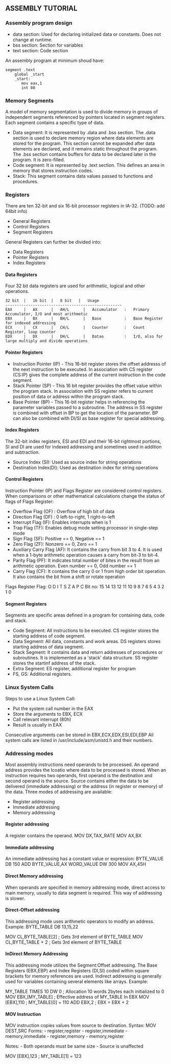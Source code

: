 ## ASSEMBLY TUTORIAL

### Assembly program design

* data section: Used for declaring initialized data or constants. Does not change at runtime.
* bss section: Section for variables
* text section: Code section

An assembly program at minimum shoud have:
```
segment .text
    global _start
    _start:
       mov eax,1
       int 80
```

### Memory Segments 
A model of memory segmentation is used to divide memory in groups of independent segments referenced by pointers
located in segment registers.
Each segment contains a specific type of data.

* Data segment: It is represented by .data and .bss section. The .data section is used to declare memory region where
data elements are stored for the program. This section cannot be expanded after data elements are declared, and it remains static
throughout the program. The .bss section contains buffers for data to be declared later in the program. It is zero-filled.
* Code segment: It is represented by .text section. This defines an area in memory that stores instruction codes.
* Stack: This segment contains data values passed to functions and procedures.


### Registers
There are ten 32-bit and six 16-bit processor registers in IA-32. (TODO: add 64bit info)

* General Registers
* Control Registers
* Segment Registers

General Registers can further be divided into:

- Data Registers
- Pointer Registers
- Index Registers


#### Data Registers

Four 32 bit data registers are used for arithmetic, logical and other operations.
```
32 bit  |   16 bit  |   8 bit   |   Usage
---------------------------------------------------
EAX     |   AX      |   AH/L      |   Accumulator   :   Primary Accumulator, I/O and most arithmetic
EBX     |   BX      |   BH/L      |   Base          :   Base Register for indexed addressing
ECX     |   CX      |   CH/L      |   Counter       :   Count Register, loop counter
EDX     |   DX      |   DH/L      |   Datao         :   I/O, also for large multiply and divide operations
```

#### Pointer Registers
* Instruction Pointer (IP) - This 16-bit register stores the offset addresss of the next instruction to be executed. In association with
CS register (CS:IP) gives the complete address of the current instruction in the code segment.
* Stack Pointer (SP) - This 16 bit register provides the offset value within the program stack. In association with SS register refers to current
position of data or address within the program stack.
* Base Pointer (BP) - This 16-bit register helps in referencing the parameter variables passed to a subroutine. The address in SS register is combined with
offset in BP to get the location of the parameter. BP can also be combined with DI/SI as base register for special addressing.

#### Index Registers
The 32-bit index registers, ESI and EDI and their 16-bit rightmost portions, SI and DI are used for indexed addressing and sometimes used in addition and subtraction.

* Source Index (SI): Used as source index for string operations
* Destination Index(DI): Used as destination index for string operations


#### Control Registers
Instruction Pointer (IP) and Flags Register are considered control registers.
When comparisons or other mathematical calculations change the status of flags of Flags Register:

- Overflow Flag (OF) : Overflow of high bit of data
- Direction Flag (DF) : 0 left-to-right, 1 right-to-left
- Interrupt Flag (IF): Enables interrupts when is 1
- Trap Flag (TF): Enables debug mode setting processor in single-step mode
- Sign Flag (SF): Positive == 0, Negative == 1
- Zero Flag (ZF): Nonzero == 0, Zero == 1
- Auxiliary Carry Flag (AF): It contains the carry from bit 3 to 4. It is used when a 1-byte arithmetic operation causes a carry from bit-3 to bit-4.
- Parity Flag (PF): It indicates total number of bites in the result from an arithmetic operation. Even number == 0, Odd number == 1
- Carry Flag (CF): It contains the carry 0 or 1 from high order bit operation. It also contains the bit from a shift or rotate operation

Flags Register
Flag:                        O   D  I   T   S   Z       A       P       C
Bit no:     15  14  13  12  11  10  9   8   7   6   5   4   3   2   1   0


#### Segment Registers
Segments are specific areas defined in a program for containing data, code and stack.
- Code Segment: All instructions to be executed. CS register stores the starting address of code segment.
- Data Segment: All data, constants and work areas. DS registers stores starting address of data segment.
- Stack Segment: It contains data and return addresses of procedures or subroutines. It is implemented as a 'stack' data structure. 
SS register stores the startinf address of the stack.
- Extra Segment: ES register, additional register for program
- FS, GS: Additional registers.


### Linux System Calls
Steps to use a Linux System Call:
- Put the system call number in the EAX
- Store the arguments to EBX, ECX
- Call relevant interrupt (80h)
- Result is usually in EAX

Consecutive arguments can be stored in EBX,ECX,EDX,ESI,EDI,EBP
All system calls are listed in /usr/include/asm/unistd.h and their numbers.


### Addressing modes
Most assembly instructions need operands to be processed. An operand address provides the lcoatio where data to be processed is stored.
When an instruction requires two operands, first operand is the destination and second operand is the source.
Source contains either the data to be delivered (immediate addressing) or the address (in register or memory) of the data.
Three modes of addressing are available:
* Register addressing
* Immediate addressing
* Memory addressing

#### Register addressing
A register contains the operand.
MOV DX,TAX_RATE
MOV AX,BX

#### Immediate addressing
An immediate addressing has a constant value or expression:
BYTE_VALUE DB 150
ADD BYTE_VALUE,AX
WORD_VALUE DW 300
MOV AX,45H

#### Direct Memory addressing
When operands are specified in memory addressing mode, direct access to main memory, usually to data segment is required.
This way of addressing is slower.

#### Direct-Offset addressing
This addressing mode uses arithmetic operators to modify an address.
Example:
BYTE_TABLE DB 13,15,22

MOV CL,BYTE_TABLE[2]        ; Gets 3rd element of BYTE_TABLE
MOV CL,BYTE_TABLE + 2       ; Gets 3rd element of BYTE_TABLE

#### InDirect Memory Addressing
This addressing mode utilizes the Segment:Offset addressing.
The Base Registers (EBX,EBP) and Index Registers (DI,SI) coded within square brackets for memory references are used.
Indirect addressing is generally used for variables containing several elements like arrays.
Example:

MY_TABLE TIMES 10 DW 0      ; Allocation 10 words 2bytes each initialized to 0
MOV EBX,[MY_TABLE]          ; Effective address of MY_TABLE In EBX
MOV [EBX],110               ; MY_TABLE[0] = 110
ADD EBX,2                   ; EBX = EBX + 2

#### MOV Instruction
MOV instruction copies values from source to destination. Syntax:
MOV DEST,SRC
Forms:
    - register,register
    - register,immediate
    - memory,immediate
    - register,memory
    - memory,register

Notes:
    - Both operands must be same size
    - Source is unaffected

MOV [EBX],123               ; MY_TABLE[1] = 123
